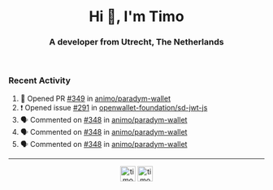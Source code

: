 <h1 align="center">Hi 👋, I'm Timo</h1>
<h3 align="center">A developer from Utrecht, The Netherlands</h3>
<br/>
<!-- https://github.com/rahuldkjain/github-profile-readme-generator --!>

<!--  <p align="left"><img src="https://github-readme-stats.vercel.app/api?username=timoglastra&show_icons=true&count_private=true&" alt="timoglastra" /></p> --!>

<!--
Github language stats
<p align="left"><img src="https://github-readme-stats.vercel.app/api/top-langs/?username=timoglastra&layout=compact" alt="timoglastra" /><p>
-->

<!-- Codestats language stats -->
<!-- <p align="left"><img src="https://codestats-readme.vercel.app/api/top-langs/?username=timoglastra&layout=compact&language_count=12" alt="timoglastra" /><p>    --!>
  
<h3>Recent Activity</h3>

<!--START_SECTION:activity-->
1. 💪 Opened PR [#349](https://github.com/animo/paradym-wallet/pull/349) in [animo/paradym-wallet](https://github.com/animo/paradym-wallet)
2. ❗ Opened issue [#291](https://github.com/openwallet-foundation/sd-jwt-js/issues/291) in [openwallet-foundation/sd-jwt-js](https://github.com/openwallet-foundation/sd-jwt-js)
3. 🗣 Commented on [#348](https://github.com/animo/paradym-wallet/pull/348#issuecomment-2987680529) in [animo/paradym-wallet](https://github.com/animo/paradym-wallet)
4. 🗣 Commented on [#348](https://github.com/animo/paradym-wallet/pull/348#issuecomment-2984345076) in [animo/paradym-wallet](https://github.com/animo/paradym-wallet)
5. 🗣 Commented on [#348](https://github.com/animo/paradym-wallet/pull/348#issuecomment-2984319962) in [animo/paradym-wallet](https://github.com/animo/paradym-wallet)
<!--END_SECTION:activity-->

---

<p align="center">
<a href="https://twitter.com/timoglastra" target="blank"><img align="center" src="https://cdn.jsdelivr.net/npm/simple-icons@3.0.1/icons/twitter.svg" alt="timoglastra" height="30" width="30" /></a>
<a href="https://linkedin.com/in/timoglastra" target="blank"><img align="center" src="https://cdn.jsdelivr.net/npm/simple-icons@3.0.1/icons/linkedin.svg" alt="timoglastra" height="30" width="30" /></a>
</p>



